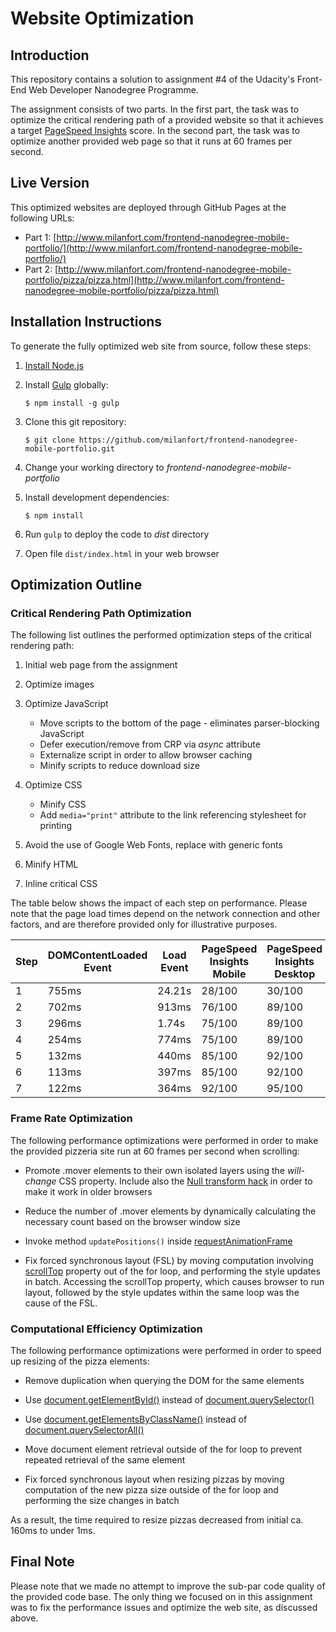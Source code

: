 # Website Optimization

## Introduction

This repository contains a solution to assignment #4 of the Udacity's Front-End Web Developer Nanodegree Programme.

The assignment consists of two parts.
In the first part, the task was to optimize the critical rendering path of a provided website so that it achieves a target
[PageSpeed Insights](https://developers.google.com/speed/pagespeed/insights/) score.
In the second part, the task was to optimize another provided web page so that it runs at 60 frames per second.
 
 
## Live Version

This optimized websites are deployed through GitHub Pages at the following URLs:
* Part 1: [http://www.milanfort.com/frontend-nanodegree-mobile-portfolio/](http://www.milanfort.com/frontend-nanodegree-mobile-portfolio/)
* Part 2: [http://www.milanfort.com/frontend-nanodegree-mobile-portfolio/pizza/pizza.html](http://www.milanfort.com/frontend-nanodegree-mobile-portfolio/pizza/pizza.html)


## Installation Instructions

To generate the fully optimized web site from source, follow these steps:

1. [Install Node.js](https://nodejs.org/en/download/)

2. Install [Gulp](http://gulpjs.com/) globally:
    ```
    $ npm install -g gulp
    ```

3. Clone this git repository:
    ```
    $ git clone https://github.com/milanfort/frontend-nanodegree-mobile-portfolio.git
    ```

4. Change your working directory to _frontend-nanodegree-mobile-portfolio_

5. Install development dependencies:
    ```
    $ npm install
    ```

6. Run `gulp` to deploy the code to _dist_ directory

7. Open file `dist/index.html` in your web browser


## Optimization Outline

### Critical Rendering Path Optimization 

The following list outlines the performed optimization steps of the critical rendering path:

1. Initial web page from the assignment

2. Optimize images

3. Optimize JavaScript
    * Move scripts to the bottom of the page - eliminates parser-blocking JavaScript
    * Defer execution/remove from CRP via _async_ attribute
    * Externalize script in order to allow browser caching
    * Minify scripts to reduce download size

4. Optimize CSS 
    * Minify CSS
    * Add `media="print"` attribute to the link referencing stylesheet for printing

5. Avoid the use of Google Web Fonts, replace with generic fonts

6. Minify HTML

7. Inline critical CSS

The table below shows the impact of each step on performance.
Please note that the page load times depend on the network connection and other factors,
and are therefore provided only for illustrative purposes.

| Step    | DOMContentLoaded Event | Load Event | PageSpeed Insights Mobile | PageSpeed Insights Desktop |
| ------- | ---------------------- | ---------- | ------------------------- | -------------------------- |
| 1       | 755ms                  | 24.21s     | 28/100                    | 30/100                     |
| 2       | 702ms                  | 913ms      | 76/100                    | 89/100                     |
| 3       | 296ms                  | 1.74s      | 75/100                    | 89/100                     |
| 4       | 254ms                  | 774ms      | 75/100                    | 89/100                     |
| 5       | 132ms                  | 440ms      | 85/100                    | 92/100                     |
| 6       | 113ms                  | 397ms      | 85/100                    | 92/100                     |
| 7       | 122ms                  | 364ms      | 92/100                    | 95/100


### Frame Rate Optimization

The following performance optimizations were performed in order to make the provided pizzeria site
run at 60 frames per second when scrolling:

* Promote .mover elements to their own isolated layers using the _will-change_ CSS property.
Include also the
[Null transform hack](https://aerotwist.com/blog/on-translate3d-and-layer-creation-hacks/)
in order to make it work in older browsers

* Reduce the number of .mover elements by dynamically calculating the necessary count based on the browser window size

* Invoke method `updatePositions()` inside
[requestAnimationFrame](https://developer.mozilla.org/en-US/docs/Web/API/window/requestAnimationFrame)

* Fix forced synchronous layout (FSL) by moving computation involving
[scrollTop](https://developer.mozilla.org/en-US/docs/Web/API/Element/scrollTop)
property out of the for loop,
and performing the style updates in batch.
Accessing the scrollTop property, which causes browser to run layout, followed by the style updates within 
the same loop was the cause of the FSL.


### Computational Efficiency Optimization

The following performance optimizations were performed in order to speed up resizing of the pizza elements:

* Remove duplication when querying the DOM for the same elements

* Use [document.getElementById()](https://developer.mozilla.org/en-US/docs/Web/API/Document/getElementById)
instead of [document.querySelector()](https://developer.mozilla.org/en-US/docs/Web/API/Document/querySelector)

* Use [document.getElementsByClassName()](https://developer.mozilla.org/en/docs/Web/API/Document/getElementsByClassName)
instead of [document.querySelectorAll()](https://developer.mozilla.org/en-US/docs/Web/API/Document/querySelectorAll)

* Move document element retrieval outside of the for loop to prevent repeated retrieval of the same element 
 
* Fix forced synchronous layout when resizing pizzas by moving computation of the new pizza size outside of the for loop
and performing the size changes in batch

As a result, the time required to resize pizzas decreased from initial ca. 160ms to under 1ms.


## Final Note

Please note that we made no attempt to improve the sub-par code quality of the provided code base.
The only thing we focused on in this assignment was to fix the performance issues and optimize the web site,
as discussed above.
